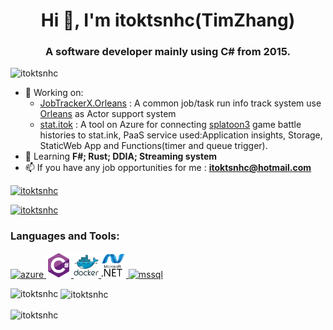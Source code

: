 <h1 align="center">Hi 👋, I'm itoktsnhc(TimZhang)</h1>
<h3 align="center">A software developer mainly using C# from 2015.</h3>
<p align="left"> <img src="https://komarev.com/ghpvc/?username=itoktsnhc&label=Profile%20views&color=0e75b6&style=flat" alt="itoktsnhc" /> </p>

- 🔭 Working on:
  - [JobTrackerX.Orleans](https://github.com/Itoktsnhc/JobTrackerX.Orleans) : A  common job/task run info track system use [Orleans](https://github.com/dotnet/orleans) as Actor support system
  - [stat.itok](https://github.com/Itoktsnhc/stat.itok) : A tool on Azure for connecting [splatoon3](https://splatoon.nintendo.com/) game battle histories to stat.ink, PaaS service used:Application insights, Storage, StaticWeb App and Functions(timer and queue trigger).
- 🌱 Learning **F#; Rust; DDIA; Streaming system**
- 📫 If you have any job opportunities for me : **itoktsnhc@hotmail.com**

<p align="left"> <a href="https://github.com/ryo-ma/github-profile-trophy"><img src="https://github-profile-trophy.vercel.app/?username=itoktsnhc" alt="itoktsnhc" /></a> </p>

<p align="left"> <a href="https://twitter.com/itoktsnhc" target="blank"><img src="https://img.shields.io/twitter/follow/itoktsnhc?logo=twitter&style=for-the-badge" alt="itoktsnhc" /></a> </p>
<h3 align="left">Languages and Tools:</h3>
<p align="left"> <a href="https://azure.microsoft.com/en-in/" target="_blank"> <img src="https://www.vectorlogo.zone/logos/microsoft_azure/microsoft_azure-icon.svg" alt="azure" width="40" height="40"/> </a> <a href="https://www.w3schools.com/cs/" target="_blank"> <img src="https://raw.githubusercontent.com/devicons/devicon/master/icons/csharp/csharp-original.svg" alt="csharp" width="40" height="40"/> </a> <a href="https://www.docker.com/" target="_blank"> <img src="https://raw.githubusercontent.com/devicons/devicon/master/icons/docker/docker-original-wordmark.svg" alt="docker" width="40" height="40"/> </a> <a href="https://dotnet.microsoft.com/" target="_blank"> <img src="https://raw.githubusercontent.com/devicons/devicon/master/icons/dot-net/dot-net-original-wordmark.svg" alt="dotnet" width="40" height="40"/> </a> <a href="https://www.microsoft.com/en-us/sql-server" target="_blank"> <img src="https://www.svgrepo.com/show/303229/microsoft-sql-server-logo.svg" alt="mssql" width="40" height="40"/> </a> </p>

<p><img align="left" src="https://github-readme-stats.vercel.app/api/top-langs?username=itoktsnhc&show_icons=true&locale=en&layout=compact" alt="itoktsnhc" /></p>

<p>&nbsp;<img align="center" src="https://github-readme-stats.vercel.app/api?username=itoktsnhc&show_icons=true&locale=en" alt="itoktsnhc" /></p>

<p><img align="center" src="https://github-readme-streak-stats.herokuapp.com/?user=itoktsnhc&" alt="itoktsnhc" /></p>
